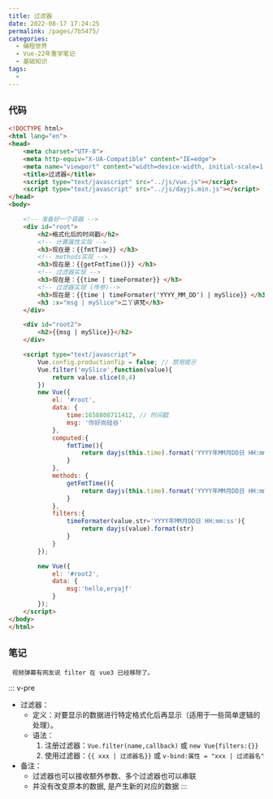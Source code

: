 ```yaml
---
title: 过滤器
date: 2022-08-17 17:24:25
permalink: /pages/7b5475/
categories:
  - 编程世界
  - Vue-22年重学笔记
  - 基础知识
tags:
  -
---
```


## ` 代码 `

```html
<!DOCTYPE html>
<html lang="en">
<head>
    <meta charset="UTF-8">
    <meta http-equiv="X-UA-Compatible" content="IE=edge">
    <meta name="viewport" content="width=device-width, initial-scale=1.0">
    <title>过滤器</title>
    <script type="text/javascript" src="../js/vue.js"></script>
    <script type="text/javascript" src="../js/dayjs.min.js"></script>
</head>
<body>

    <!-- 准备好一个容器 -->
    <div id="root">
        <h2>格式化后的时间戳</h2>
        <!-- 计算属性实现 -->
        <h3>现在是：{{fmtTime}} </h3>
        <!-- methods实现 -->
        <h3>现在是：{{getFmtTime()}} </h3>
        <!-- 过滤器实现 -->
        <h3>现在是：{{time | timeFormater}} </h3>
        <!-- 过滤器实现 (传参)-->
        <h3>现在是：{{time | timeFormater('YYYY_MM_DD') | mySlice}} </h3>
        <h3 :x="msg | mySlice">二丫讲梵</h3>
    </div>

    <div id="root2">
        <h2>{{msg | mySlice}}</h2>
    </div>

    <script type="text/javascript">
        Vue.config.productionTip = false; // 禁用提示
        Vue.filter('mySlice',function(value){
            return value.slice(0,4)
        })
        new Vue({
            el: '#root',
            data: {
                time:1658808711412, // 时间戳
                msg: '你好尚硅谷'
            },
            computed:{
                fmtTime(){
                    return dayjs(this.time).format('YYYY年MM月DD日 HH:mm:ss')
                }
            },
            methods: {
                getFmtTime(){
                    return dayjs(this.time).format('YYYY年MM月DD日 HH:mm:ss')
                }
            },
            filters:{
                timeFormater(value,str='YYYY年MM月DD日 HH:mm:ss'){
                    return dayjs(value).format(str)
                }
            }
        });

        new Vue({
            el: '#root2',
            data: {
                msg:'hello,eryajf'
            }
        });
    </script>
</body>
</html>
```

## ` 笔记 `

` 视频弹幕有网友说 filter 在 vue3 已经移除了。`

::: v-pre
- 过滤器：
  - 定义：对要显示的数据进行特定格式化后再显示（适用于一些简单逻辑的处理）。
  - 语法：
    1.  注册过滤器：`Vue.filter(name,callback)` 或 `new Vue{filters:{}}`
    2.  使用过滤器：`{{ xxx | 过滤器名}}`  或  `v-bind:属性 = "xxx | 过滤器名"`
- 备注：
  - 过滤器也可以接收额外参数、多个过滤器也可以串联
  - 并没有改变原本的数据, 是产生新的对应的数据
:::
